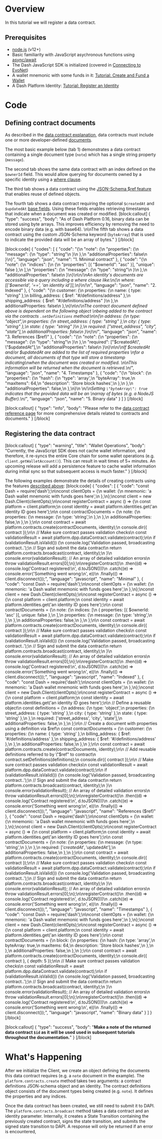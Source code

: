 # Overview

In this tutorial we will register a data contract.

## Prerequisites
- [node.js](https://nodejs.org/en/) (v12+)
- Basic familiarity with JavaScript asychronous functions using [async/await](https://developer.mozilla.org/en-US/docs/Learn/JavaScript/Asynchronous/Async_await)
- The Dash JavaScript SDK is initialized (covered in [Connecting to EvoNet](tutorial-connecting-to-evonet))
- A wallet mnemonic with some funds in it: [Tutorial: Create and Fund a Wallet](tutorial-create-and-fund-a-wallet)
- A Dash Platform Identity: [Tutorial: Register an Identity](tutorial-register-an-identity) 

# Code

## Defining contract documents

As described in the [data contract explanation](explanation-platform-protocol-data-contract#structure), data contracts must include one or more developer-defined [documents](explanation-platform-protocol-document). 

The most basic example below (tab 1) demonstrates a data contract containing a single document type (`note`) which has a single string property (`message`). 

The second tab shows the same data contract with an index defined on the `$ownerId` field. This would allow querying for documents owned by a specific identity using a [where clause](reference-query-syntax#where-clause).

The third tab shows a data contract using the [JSON-Schema $ref feature](https://json-schema.org/understanding-json-schema/structuring.html#reuse) that enables reuse of defined objects.

The fourth tab shows a data contract requiring the optional `$createdAt` and `$updatedAt` [base fields](explanation-platform-protocol-document#base-fields). Using these fields enables retrieving timestamps that indicate when a document was created or modified.
[block:callout]
{
  "type": "success",
  "body": "As of Dash Platform 0.16, binary data can be stored using byte arrays. This improves efficiency by removing the need to encode binary data (e.g. with base64). \n\nThe fifth tab shows a data contract using the custom JSON-Schema keyword (`byteArray`) that is used to indicate the provided data will be an array of bytes."
}
[/block]

[block:code]
{
  "codes": [
    {
      "code": "{\n  \"note\": {\n    \"properties\": {\n      \"message\": {\n        \"type\": \"string\"\n      }\n    },\n    \"additionalProperties\": false\n  }\n}",
      "language": "json",
      "name": "1. Minimal contract"
    },
    {
      "code": "{\n  \"note\": {\n    \"indices\": [\n      {\n        \"properties\": [{ \"$ownerId\": \"asc\" }], \"unique\": false },\n    ],\n    \"properties\": {\n      \"message\": {\n        \"type\": \"string\"\n      }\n    },\n    \"additionalProperties\": false\n  }\n}\n\n/*\nAn identity's documents are accessible via a query including a where clause like:\n{\n  where: [['$ownerId', '==', 'an identity id']],\n}\n*/\n",
      "language": "json",
      "name": "2. Indexed"
    },
    {
      "code": "{\n  customer: {\n    properties: {\n      name: { type: \"string\" },\n      billing_address: { $ref: \"#/definitions/address\" },\n      shipping_address: { $ref: \"#/definitions/address\" }\n    },\n    additionalProperties: false\n  },\n}\n\n/*\nThe contract document defined above is dependent on the following object \nbeing added to the contract via the contracts `.setDefinitions` method:\n\n{\n  address: {\n    type: \"object\",\n    properties: {\n      street_address: { type: \"string\" },\n      city:           { type: \"string\" },\n      state:          { type: \"string\" }\n    },\n    required: [\"street_address\", \"city\", \"state\"],\n    additionalProperties: false\n  }\n}\n*/",
      "language": "json",
      "name": "3. References ($ref)"
    },
    {
      "code": "{\n  \"note\": {\n    \"properties\": {\n      \"message\": {\n        \"type\": \"string\"\n      }\n    },\n    \"required\": [\"$createdAt\", \"$updatedAt\"],\n    \"additionalProperties\": false\n  }\n}\n\n/*\nIf $createdAt and/or $updatedAt are added to the list of required properties \nfor a document, all documents of that type will store a timestamp indicating\nwhen the document was created or modified. \n\nThis information will be returned when the document is retrieved.\n*/",
      "language": "json",
      "name": "4. Timestamps"
    },
    {
      "code": "{\n \"block\": {\n    \"properties\": {\n      \"hash\": {\n        \"type\": 'array',\n        \"byteArray\": true,\n        \"maxItems\": 64,\n        \"description\": 'Store block hashes',\n      },\n    },\n    \"additionalProperties\": false,\n  },\n}\n \n/*\nSetting `\"byteArray\": true` indicates that the provided data will be an \narray of bytes (e.g. a NodeJS Buffer).\n*/",
      "language": "json",
      "name": "5. Binary data"
    }
  ]
}
[/block]

[block:callout]
{
  "type": "info",
  "body": "Please refer to the [data contract reference page](reference-data-contracts) for more comprehensive details related to contracts and documents."
}
[/block]
## Registering the data contract

[block:callout]
{
  "type": "warning",
  "title": "Wallet Operations",
  "body": "Currently, the JavaScript SDK does not cache wallet information, and therefore, it re-syncs the entire Core chain for some wallet operations (e.g. `client.getWalletAccount()`). This can result in wait times of  5+ minutes. An upcoming release will add a persistence feature to cache wallet information during initial sync so that subsequent access is much faster."
}
[/block]

The following examples demonstrate the details of creating contracts using the features [described above](#defining-contract-documents):
[block:code]
{
  "codes": [
    {
      "code": "const Dash = require('dash');\n\nconst clientOpts = {\n  wallet: {\n    mnemonic: 'a Dash wallet mnemonic with funds goes here',\n  },\n};\nconst client = new Dash.Client(clientOpts);\n\nconst registerContract = async () => {\n  const platform = client.platform;\n  const identity = await platform.identities.get('an identity ID goes here');\n\n  const contractDocuments = {\n    note: {\n      properties: {\n        message: {\n          type: 'string',\n        },\n      },\n      additionalProperties: false,\n    },\n  };\n\n  const contract = await platform.contracts.create(contractDocuments, identity);\n  console.dir({ contract });\n\n  // Make sure contract passes validation checks\n  const validationResult = await platform.dpp.dataContract.validate(contract);\n\n  if (validationResult.isValid()) {\n    console.log('Validation passed, broadcasting contract..');\n    // Sign and submit the data contract\n    return platform.contracts.broadcast(contract, identity);\n  }\n  console.error(validationResult); // An array of detailed validation errors\n  throw validationResult.errors[0];\n};\n\nregisterContract()\n  .then((d) => console.log('Contract registered:\\n', d.toJSON()))\n  .catch((e) => console.error('Something went wrong:\\n', e))\n  .finally(() => client.disconnect());",
      "language": "javascript",
      "name": "Minimal"
    },
    {
      "code": "const Dash = require('dash');\n\nconst clientOpts = {\n  wallet: {\n    mnemonic: 'a Dash wallet mnemonic with funds goes here',\n  },\n};\nconst client = new Dash.Client(clientOpts);\n\nconst registerContract = async () => {\n  const platform = client.platform;\n  const identity = await platform.identities.get('an identity ID goes here');\n\n  const contractDocuments = {\n    note: {\n      indices: [\n        { properties: [{ $ownerId: 'asc' }], unique: false },\n      ],\n      properties: {\n        message: {\n          type: 'string',\n        },\n      },\n      additionalProperties: false,\n    },\n  };\n\n  const contract = await platform.contracts.create(contractDocuments, identity);\n  console.dir({ contract });\n\n  // Make sure contract passes validation checks\n  const validationResult = await platform.dpp.dataContract.validate(contract);\n\n  if (validationResult.isValid()) {\n    console.log('Validation passed, broadcasting contract..');\n    // Sign and submit the data contract\n    return platform.contracts.broadcast(contract, identity);\n  }\n  console.error(validationResult); // An array of detailed validation errors\n  throw validationResult.errors[0];\n};\n\nregisterContract()\n  .then((d) => console.log('Contract registered:\\n', d.toJSON()))\n  .catch((e) => console.error('Something went wrong:\\n', e))\n  .finally(() => client.disconnect());",
      "language": "javascript",
      "name": "Indexed"
    },
    {
      "code": "const Dash = require('dash');\n\nconst clientOpts = {\n  wallet: {\n    mnemonic: 'a Dash wallet mnemonic with funds goes here',\n  },\n};\nconst client = new Dash.Client(clientOpts);\n\nconst registerContract = async () => {\n  const platform = client.platform;\n  const identity = await platform.identities.get('an identity ID goes here');\n\n  // Define a reusable object\n  const definitions = {\n    address: {\n      type: 'object',\n      properties: {\n        street_address: { type: 'string' },\n        city: { type: 'string' },\n        state: { type: 'string' },\n      },\n      required: ['street_address', 'city', 'state'],\n      additionalProperties: false,\n    },\n  };\n\n  // Create a document with properties using a definition via $ref\n  const contractDocuments = {\n    customer: {\n      properties: {\n        name: { type: 'string' },\n        billing_address: { $ref: '#/definitions/address' },\n        shipping_address: { $ref: '#/definitions/address' },\n      },\n      additionalProperties: false,\n    },\n  };\n\n  const contract = await platform.contracts.create(contractDocuments, identity);\n\n  // Add reusable definitions referred to by \"$ref\" to contract\n  contract.setDefinitions(definitions);\n  console.dir({ contract });\n\n  // Make sure contract passes validation checks\n  const validationResult = await platform.dpp.dataContract.validate(contract);\n\n  if (validationResult.isValid()) {\n    console.log('Validation passed, broadcasting contract..');\n    // Sign and submit the data contract\n    return platform.contracts.broadcast(contract, identity);\n  }\n  console.error(validationResult); // An array of detailed validation errors\n  throw validationResult.errors[0];\n};\n\nregisterContract()\n  .then((d) => console.log('Contract registered:\\n', d.toJSON()))\n  .catch((e) => console.error('Something went wrong:\\n', e))\n  .finally(() => client.disconnect());",
      "language": "javascript",
      "name": "References ($ref)"
    },
    {
      "code": "const Dash = require('dash');\n\nconst clientOpts = {\n  wallet: {\n    mnemonic: 'a Dash wallet mnemonic with funds goes here',\n  },\n};\nconst client = new Dash.Client(clientOpts);\n\nconst registerContract = async () => {\n  const platform = client.platform;\n  const identity = await platform.identities.get('an identity ID goes here');\n\n  const contractDocuments = {\n    note: {\n      properties: {\n        message: {\n          type: 'string',\n        },\n      },\n      required: ['$createdAt', '$updatedAt'],\n      additionalProperties: false,\n    },\n  };\n\n  const contract = await platform.contracts.create(contractDocuments, identity);\n  console.dir({ contract });\n\n  // Make sure contract passes validation checks\n  const validationResult = await platform.dpp.dataContract.validate(contract);\n\n  if (validationResult.isValid()) {\n    console.log('Validation passed, broadcasting contract..');\n    // Sign and submit the data contract\n    return platform.contracts.broadcast(contract, identity);\n  }\n  console.error(validationResult); // An array of detailed validation errors\n  throw validationResult.errors[0];\n};\n\nregisterContract()\n  .then((d) => console.log('Contract registered:\\n', d.toJSON()))\n  .catch((e) => console.error('Something went wrong:\\n', e))\n  .finally(() => client.disconnect());",
      "language": "javascript",
      "name": "Timestamps"
    },
    {
      "code": "const Dash = require('dash');\n\nconst clientOpts = {\n  wallet: {\n    mnemonic: 'a Dash wallet mnemonic with funds goes here',\n  },\n};\nconst client = new Dash.Client(clientOpts);\n\nconst registerContract = async () => {\n  const platform = client.platform;\n  const identity = await platform.identities.get('an identity ID goes here');\n\n  const contractDocuments = {\n    block: {\n      properties: {\n        hash: {\n          type: 'array',\n          byteArray: true,\n          maxItems: 64,\n          description: 'Store block hashes',\n        },\n      },\n      additionalProperties: false,\n    },\n  };\n\n  const contract = await platform.contracts.create(contractDocuments, identity);\n  console.dir({ contract }, { depth: 5 });\n\n  // Make sure contract passes validation checks\n  const validationResult = await platform.dpp.dataContract.validate(contract);\n\n  if (validationResult.isValid()) {\n    console.log('Validation passed, broadcasting contract..');\n    // Sign and submit the data contract\n    return platform.contracts.broadcast(contract, identity);\n  }\n  console.error(validationResult); // An array of detailed validation errors\n  throw validationResult.errors[0];\n};\n\nregisterContract()\n  .then((d) => console.log('Contract registered:\\n', d.toJSON()))\n  .catch((e) => console.error('Something went wrong:\\n', e))\n  .finally(() => client.disconnect());",
      "language": "javascript",
      "name": "Binary data"
    }
  ]
}
[/block]

[block:callout]
{
  "type": "success",
  "body": "**Make a note of the returned data contract `$id` as it will be used used in subsequent tutorials throughout the documentation.**"
}
[/block]
# What's Happening

After we initialize the Client, we create an object defining the documents this data contract requires (e.g. a `note` document in the example). The `platform.contracts.create` method takes two arguments: a contract definitions JSON-schema object and an identity. The contract definitions object consists of the document types being created (e.g. `note`). It defines the properties and any indices. 

Once the data contract has been created, we still need to submit it to DAPI. The `platform.contracts.broadcast` method takes a data contract and an identity parameter. Internally, it creates a State Transition containing the previously created contract, signs the state transition, and submits the signed state transition to DAPI. A response will only be returned if an error is encountered,